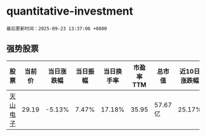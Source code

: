 # quantitative-investment

`最后更新时间：2025-09-23 13:37:06 +0800`

## 强势股票

|股票|当前价|当日涨跌幅|当日振幅|当日换手率|市盈率TTM|总市值|近10日涨跌幅|
|----|----|----|----|----|----|----|----|
|[天山电子](https://xueqiu.com/S/SZ301379)|29.19|-5.13%|7.47%|17.18%|35.95|57.67亿|25.17%|
